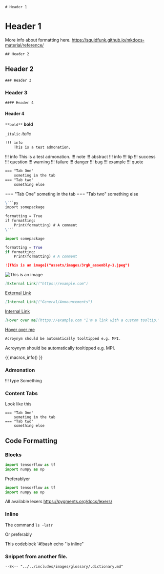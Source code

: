 `# Header 1`

# Header 1


More info about formatting here.
https://squidfunk.github.io/mkdocs-material/reference/


`## Header 2`

## Header 2

`### Header 3`

### Header 3

`#### Header 4`

#### Header 4

`**bold**`
**bold**

`_italic`
_italic_

```md
!!! info
    This is a test admonation.
```

!!! info
    This is a test admonation.
!!! note
!!! abstract
!!! info
!!! tip
!!! success
!!! question
!!! warning
!!! failure
!!! danger
!!! bug
!!! example
!!! quote

```md
=== "Tab One"
    someting in the tab
=== "Tab two"
    something else
```

=== "Tab One"
    someting in the tab
=== "Tab two"
    something else

```md
\```py
import somepackage

formatting = True
if formatting:
    Print(formatting) # A comment
\```
``` 

```python
import somepackage

formatting = True
if formatting:
    Print(formatting) # A comment
```

```md
![This is an image]("assets/images/3rgk_assembly-1.jpeg")
```

![This is an image]("assets/images/3rgk_assembly-1.jpeg")

```md
[External Link]("https://example.com")

```

[External Link]("https://example.com")

```md
[Internal Link]("General/Announcements")

```

[Internal Link]("General/Announcements")

```md
[Hover over me](https://example.com "I'm a link with a custom tooltip.")
```

[Hover over me](https://example.com "I'm a link with a custom tooltip.")


```md
Acroynym should be automatically tooltipped e.g. MPI.
```

Acroynym should be automatically tooltipped e.g. MPI.


{{ macros_info() }}


### Admonation

!!! type
    Something


### Content Tabs

Look like this

```
=== "Tab One"
    someting in the tab
=== "Tab two"
    something else
```

## Code Formatting

### Blocks

```py
import tensorflow as tf
import numpy as np 
```

Preferablyer

```py title="myScript.py"
import tensorflow as tf
import numpy as np 
```

All available lexers
https://pygments.org/docs/lexers/

### Inline

The command `ls -latr`

Or preferably

This codeblock '#!bash echo "is inline"

### Snippet from another file.

```md
--8<-- "../../includes/images/glossary/.dictionary.md"
```
